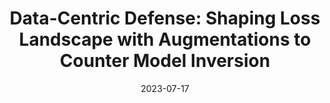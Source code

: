 ---
title: "Data-Centric Defense: Shaping Loss Landscape with Augmentations to Counter Model Inversion"
collection: publications
date: 2023-07-17
authors: Si Chen, Feiyang Kang, Nikhil Abhyankar, Ming Jin, Ruoxi Jia
venue: Data Centric Machine Learning (DMLR) at ICML 2023
venureurl: 'https://icml.cc/virtual/2023/workshop/21492'
paperurl: 'https://dmlr.ai/assets/accepted-papers/47/CameraReady/poi4mi___extended_abstract.pdf'
venuetype: conference
---
